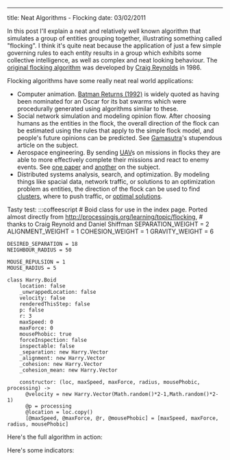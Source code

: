 --- 
title: Neat Algorithms - Flocking
date: 03/02/2011

In this post I'll explain a neat and relatively well known algorithm that simulates a group of entities grouping together, illustrating something called "flocking". I think it's quite neat because the application of just a few simple governing rules to each entity results in a group which exhibits some collective intelligence, as well as complex and neat looking behaviour. The [original flocking algorithm][2] was developed by [Craig Reynolds][1] in 1986.

Flocking algorithms have some really neat real world applications:

 * Computer animation. [Batman Returns (1992)][3] is widely quoted as having been nominated for an Oscar for its bat swarms which were procedurally generated using algorithms similar to these.
 * Social network simulation and modeling opinion flow. After choosing humans as the entities in the flock, the overall direction of the flock can be estimated using the rules that apply to the simple flock model, and people's future opinions can be predicted. See [Gamasutra][4]'s stupendous article on the subject.
 * Aerospace engineering. By sending [UAV](http://en.wikipedia.org/wiki/Unmanned_aerial_vehicle)s on missions in flocks they are able to more effectively complete their missions and react to enemy events. See [one paper][5] and [another][6] on the subject.
 * Distributed systems analysis, search, and optimization. By modeling things like spacial data, network traffic, or solutions to an optimization problem as entities, the direction of the flock can be used to find [clusters][7], where to push traffic, or [optimal solutions](8).

Tasty test:
    :::coffeescript
    # Boid class for use in the index page. Ported almost directly from http://processingjs.org/learning/topic/flocking,
    # thanks to Craig Reynold and Daniel Shiffman
    SEPARATION_WEIGHT = 2
    ALIGNMENT_WEIGHT = 1
    COHESION_WEIGHT = 1
    GRAVITY_WEIGHT = 6

    DESIRED_SEPARATION = 18
    NEIGHBOUR_RADIUS = 50

    MOUSE_REPULSION = 1
    MOUSE_RADIUS = 5

    class Harry.Boid
        location: false
        _unwrappedLocation: false
        velocity: false
        renderedThisStep: false
        p: false
        r: 3
        maxSpeed: 0
        maxForce: 0
        mousePhobic: true
        forceInspection: false
        inspectable: false
        _separation: new Harry.Vector
        _alignment: new Harry.Vector
        _cohesion: new Harry.Vector
        _cohesion_mean: new Harry.Vector
        
        constructor: (loc, maxSpeed, maxForce, radius, mousePhobic, processing) ->
          @velocity = new Harry.Vector(Math.random()*2-1,Math.random()*2-1)
          @p = processing
          @location = loc.copy()
          [@maxSpeed, @maxForce, @r, @mousePhobic] = [maxSpeed, maxForce, radius, mousePhobic]



Here's the full algorithm in action:
<div class="flock" id="prettyDemo"></div>

Here's some indicators: 
<div class="flock" id="fullFlock"></div>


<script type="text/javascript">
  var Harry = {};
</script>

<script src="/js/processing.js" type="text/javascript"></script>
<script src="/js/flocking/vector.js" type="text/javascript"></script>
<script src="/js/flocking/boid.js" type="text/javascript"></script>
<script src="/js/flocking/flocking.js" type="text/javascript"></script>
<link href='/css/flocking.css' rel='stylesheet' type='text/css' /> 

[1]: http://www.red3d.com/cwr/index.html "Craig Reynold's personal site"
[2]: http://www.red3d.com/cwr/boids/ "Craig Reynold's site on Boids & Flocking"
[3]: http://www.imdb.com/title/tt0103776/awards "Batman Returns (1992) Awards list"
[4]: http://www.gamasutra.com/view/feature/1815/modeling_opinion_flow_in_humans_.php "Modeling opinion flow using Boid algorithms at Gamasutra"
[5]: http://ieeexplore.ieee.org/xpl/freeabs_all.jsp?arnumber=1470734 "Paper from the ACC in 2005 describing the performance of UAV flock missions"
[6]: http://ieeexplore.ieee.org/Xplore/login.jsp?url=http://ieeexplore.ieee.org/iel5/5351161/5356514/05356552.pdf%3Farnumber%3D5356552&authDecision=-203 "Paper from the ACC in 2005 describing the performance of UAV flock missions"
[7]: http://www.springerlink.com/content/c7t0fb6a54flkrw8/ "Paper on performant parallel spacial clustering from 2002"
[8]: http://www.engr.iupui.edu/~shi/pso.html "Page on particle swarm optimization with references."
